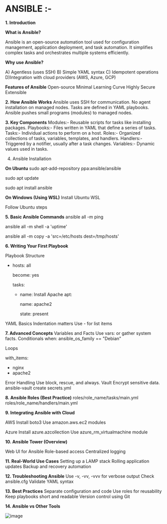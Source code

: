 # ANSIBLE :-


**1. Introduction**

**What is Ansible?**

Ansible is an open-source automation tool used for configuration management, application deployment, and task automation. It simplifies complex tasks and orchestrates multiple systems efficiently.

**Why use Ansible?**

A) Agentless (uses SSH)
B) Simple YAML syntax
C) Idempotent operations
D)Integration with cloud providers (AWS, Azure, GCP)

**Features of Ansible**
Open-source
Minimal Learning Curve
Highly Secure
Extensible

**2. How Ansible Works**
Ansible uses SSH for communication.
No agent installation on managed nodes.
Tasks are defined in YAML playbooks.
Ansible pushes small programs (modules) to managed nodes.

**3. Key Components**
Modules:- Reusable scripts for tasks like installing packages.
Playbooks:- Files written in YAML that define a series of tasks.
Tasks:- Individual actions to perform on a host.
Roles:- Organized collections of tasks, variables, templates, and handlers.
Handlers:- Triggered by a notifier, usually after a task changes.
Variables:- Dynamic values used in tasks.


4. Ansible Installation

**On Ubuntu**
sudo apt-add-repository ppa:ansible/ansible

sudo apt update

sudo apt install ansible

**On Windows (Using WSL)**
Install Ubuntu WSL

Follow Ubuntu steps

**5. Basic Ansible Commands**
ansible all -m ping

ansible all -m shell -a 'uptime'

ansible all -m copy -a 'src=/etc/hosts dest=/tmp/hosts'

**6. Writing Your First Playbook**

Playbook Structure

- hosts: all
  
  become: yes
  
  tasks:
  
    - name: Install Apache
      apt:
      
        name: apache2
      
        state: present

YAML Basics
Indentation matters
Use - for list items

**7. Advanced Concepts**
Variables and Facts
Use vars: or gather system facts.
Conditionals
when: ansible_os_family == "Debian"

Loops

with_items:
  - nginx
  - apache2

Error Handling
Use block, rescue, and always.
Vault
Encrypt sensitive data.
ansible-vault create secrets.yml

**8. Ansible Roles (Best Practice)**
roles/role_name/tasks/main.yml
roles/role_name/handlers/main.yml

**9. Integrating Ansible with Cloud**

AWS
Install boto3
Use amazon.aws.ec2 modules

Azure
Install azure.azcollection
Use azure_rm_virtualmachine module

**10. Ansible Tower (Overview)**

Web UI for Ansible
Role-based access
Centralized logging

**11. Real-World Use Cases**
Setting up a LAMP stack
Rolling application updates
Backup and recovery automation

**12. Troubleshooting Ansible**
Use -v, -vv, -vvv for verbose output
Check ansible.cfg
Validate YAML syntax

**13. Best Practices**
Separate configuration and code
Use roles for reusability
Keep playbooks short and readable
Version control using Git

**14. Ansible vs Other Tools**

![image](https://github.com/user-attachments/assets/70e79230-c16f-4689-af76-3b0372255903)

